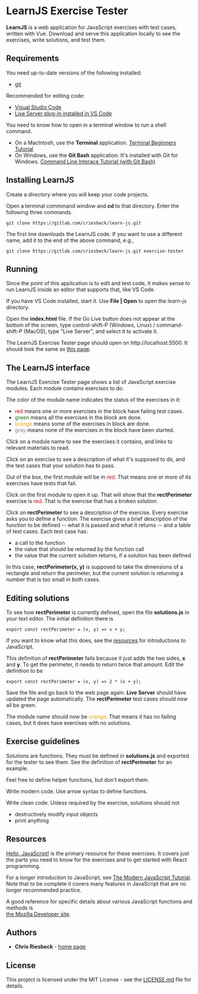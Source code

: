 # LearnJS Exercise Tester

**LearnJS** is a web application for JavaScript exercises with test cases, written with Vue. Download
and serve this application locally to see the exercises, write solutions, and test them.

## Requirements

You need up-to-date versions of the following installed:

* [git](https://git-scm.com/book/en/v2/Getting-Started-Installing-Git)

Recommended for editing code:

* [Visual Studio Code](https://code.visualstudio.com/download) 
* [Live Server plug-in installed in VS Code](https://marketplace.visualstudio.com/items?itemName=ritwickdey.LiveServer)

You need to know how to open in a terminal window to run a shell command.

* On a MacIntosh, use the **Terminal** application. [Terminal Beginners Tutorial](https://academind.com/tutorials/terminal-zsh-basics/)
* On Windows, use the **Git Bash** application. It's installed with Git for Windows. [Command Line Interace Tutorial (with Git Bash)](https://www.youtube.com/watch?v=sw9kdFka8rA)

## Installing LearnJS

Create a directory where you will keep your code projects. 

Open a terminal commmand window and **cd** to that directory. Enter the following three commands.

```
git clone https://gitlab.com/criesbeck/learn-js.git
```

The first line downloads the LearnJS code. If you want to use a different name, add
it to the end of the above command, e.g., 

```
git clone https://gitlab.com/criesbeck/learn-js.git exercise-tester
```

## Running

Since the point of this application is to edit and test code, it makes sense to run LearnJS
inside an editor that supports that, like VS Code.

If you have VS Code installed, start it. Use **File | Open** to open the *learn-js* directory.

Open the **index.html** file. If the Go Live button does not appear at the bottom of the screen,
type control-shift-P (Windows, Linux) / command-shift-P (MacOS), type "Live Server", and select it
to activate it.

The LearnJS Exercise Tester page should open on http://localhost:5500. It should look the same
as [this page](https://criesbeck.github.io/learn-js/).

## The LearnJS interface

The LearnJS Exercise Tester page shows a list of JavaScript exercise modules.
Each module contains exercises to do.

The color of the module name indicates the status of the exercises in it:

* <span style="color:red">red</span> means one or more exercises in the block have failing test cases.
* <span style="color:green">green</span> means all the exercises in the block are done.
* <span style="color:orange">orange</span> means some of the exercises in block are done.
* <span style="color:gray">gray</span> means none of the exercises in the block have been started.

Click on a module name to see the exercises it contains, and links to relevant
materials to read.

Click on an exercise to see a description of what it's supposed to do, and 
the test cases that your solution has to pass.

Out of the box, the first module will be in <span style="color:red">red</span>. That
means one or more of its exercises have tests that fail.

Click on the first module to open it up. That will show that the **rectPerimeter** exercise is
<span style="color:red">red</span>. That is the exercise that has a broken solution.

Click on **rectPerimeter** to see a description of the exercise. Every exercise asks
you to define a function. The exercise gives a brief
description of the function to be defined -- what it is passed and what it returns --
and a table of test cases. Each test case has:

* a call to the function
* the value that should be returned by the function call
* the value that the current solution returns, if a solution has been defined

In this case, **rectPerimeter(x, y)** is supposed to take the dimensions of a rectangle and return
the perimeter, but the current solution is returning a number that is too small in both cases. 

## Editing solutions


To see how **rectPerimeter** is currently defined, open the file **solutions.js** in
your text editor. The initial definition there is

```
export const rectPerimeter = (x, y) => x + y;
```

If you want to know what this does, see the
[resources](#resources) for introductions to JavaScript.

This definition of **rectPerimeter** fails because it just adds the two sides, **x** and **y**. 
To get the perimeter, it needs to return twice that amount. Edit the definition to be

```
export const rectPerimeter = (x, y) => 2 * (x + y);
```

Save the file and go back to the web page again. **Live Server** should have updated the page automatically. 
The **rectPerimeter** test cases should now all be green.

The module name should now be <span style="color:orange">orange</span>. That means it has no failing cases, 
but it does have exercises with no solutions.

## Exercise guidelines

Solutions are functions. They must be defined in **solutions.js** and
exported for the tester to see them. See the definition of **rectPerimeter** for an example.

Feel free to define helper functions, but don't export them.

Write modern code. Use arrow syntax to define functions.

Write clean code. Unless required by the exercise, solutions should not

* destructively modify input objects
* print anything


## Resources

[Hello, JavaScript!](https://courses.cs.northwestern.edu/394/guides/intro-js.php) is
the primary resource for these exercises. It covers just the parts you need to know for 
the exercises and to get started with React programming.

For a longer introduction to JavaScript, see  [The Modern JavaScript Tutorial](https://javascript.info/). Note that to be complete it covers many features in JavaScript that are no longer 
recommended practice. 

A good reference for specific details about various JavaScript functions and methods is  
[the Mozilla Developer  site](https://developer.mozilla.org/en-US/).


## Authors

* **Chris Riesbeck** - [home page](https://users.cs.northwestern.edu/~riesbeck/)


## License

This project is licensed under the MIT License - see the [LICENSE.md](LICENSE.md) file for details.
